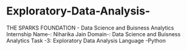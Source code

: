 # Exploratory-Data-Analysis-
THE SPARKS FOUNDATION - Data Science and Buisness Analytics Internship Name-: Niharika Jain Domain-: Data Science and Buisness Analytics Task -3: Exploratory Data Analysis Language -Python
